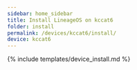 ```yaml
---
sidebar: home_sidebar
title: Install LineageOS on kccat6
folder: install
permalink: /devices/kccat6/install/
device: kccat6
---
```

{% include templates/device_install.md %}
